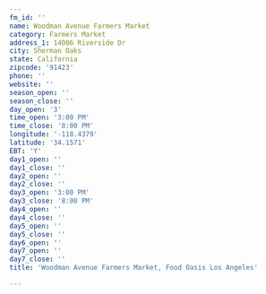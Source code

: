 ```yaml
---
fm_id: ''
name: Woodman Avenue Farmers Market
category: Farmers Market
address_1: 14006 Riverside Dr
city: Sherman Oaks
state: California
zipcode: '91423'
phone: ''
website: ''
season_open: ''
season_close: ''
day_open: '3'
time_open: '3:00 PM'
time_close: '8:00 PM'
longitude: '-118.4379'
latitude: '34.1571'
EBT: 'Y'
day1_open: ''
day1_close: ''
day2_open: ''
day2_close: ''
day3_open: '3:00 PM'
day3_close: '8:00 PM'
day4_open: ''
day4_close: ''
day5_open: ''
day5_close: ''
day6_open: ''
day7_open: ''
day7_close: ''
title: 'Woodman Avenue Farmers Market, Food Oasis Los Angeles'

---
```

